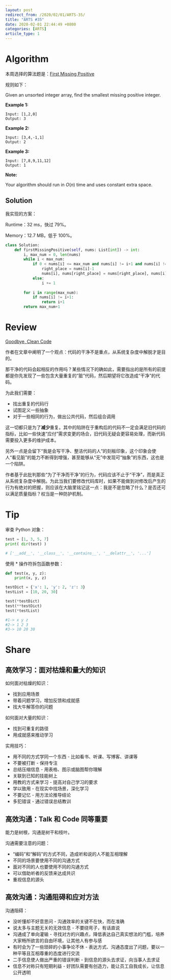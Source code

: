 ```yaml
---
layout: post
redirect_from: /2020/02/01/ARTS-35/
title: "ARTS #35"
date: 2020-02-01 22:44:49 +0800
categories: [ARTS]
article_type: 1
---
```



# Algorithm

本周选择的算法题是：[First Missing Positive](<https://leetcode.com/problems/first-missing-positive/>)


规则如下：

Given an unsorted integer array, find the smallest missing positive integer.

**Example 1:**

```
Input: [1,2,0]
Output: 3
```

**Example 2:**

```
Input: [3,4,-1,1]
Output: 2
```

**Example 3:**

```
Input: [7,8,9,11,12]
Output: 1
```

**Note:**

Your algorithm should run in *O*(*n*) time and uses constant extra space.

## Solution

我实现的方案：

Runtime：32 ms，快过 79%。

Memory：12.7 MB，低于 100%。

```python
class Solution:
    def firstMissingPositive(self, nums: List[int]) -> int:
        i, max_num = 0, len(nums)
        while i < max_num:
            if 0 < nums[i] <= max_num and nums[i] != i+1 and nums[i] != nums[nums[i]-1]:
                right_place = nums[i]-1
                nums[i], nums[right_place] = nums[right_place], nums[i]
            else:
                i += 1
        
        for i in range(max_num):
            if nums[i] != i+1:
                return i+1
        return max_num+1
```


# Review

[Goodbye, Clean Code](https://overreacted.io/goodbye-clean-code/)

作者在文章中阐明了一个观点：代码的干净不是重点，从系统复杂度中解脱才是目的。

那干净的代码会起相反的作用吗？某些情况下的确如此，需要指出的是所有的前提都是你先发现了一些包含大量重复的“脏”代码，然后期望将它改造成“干净”的代码。

为此我们需要：

- 找出重复的代码行
- 试图定义一些抽象
- 对于一些相同的行为，做出公共代码，然后组合调用

这一切都只是为了**减少**重复。其中的陷阱在于重构后的代码不一定会满足旧代码的指标，比如一些快速“应付”需求变更的场合，旧代码无疑会更容易处理，而新代码需要投入更多的维护成本。

另外一点是会留下“我是会写干净、整洁代码的人”的刻板印象，这个印象会使人“看见脏”的能力不断得到增强，甚至能够从“无”中发现可“抽象”的东西，这也是一个陷阱。

作者基于此批判那些“为了干净而干净”的行为，代码应该不止于“干净”，而是真正从系统复杂度中解脱。为此当我们要修改代码库时，如果不能做到对修改后产生的行为有绝对的把握，则应该在大脑里铭记这一点：我是不是忽略了什么？是否还可以满足质量指标？权当是一种防护机制。

# Tip

审查 Python 对象：

```python
test = [1, 3, 5, 7]
print( dir(test) )

# ['__add__', '__class__', '__contains__', '__delattr__', '...']
```

使用 * 操作符拆包函数参数：

```python
def test(x, y, z):
	print(x, y, z)

testDict = {'x': 1, 'y': 2, 'z': 3} 
testList = [10, 20, 30]

test(*testDict)
test(**testDict)
test(*testList)

#1-> x y z
#2-> 1 2 3
#3-> 10 20 30
```

# Share

## 高效学习：面对枯燥和量大的知识

如何面对枯燥的知识：

- 找到应用场景
- 带着问题学习，增加反馈和成就感
- 找大牛解答你的问题

如何面对大量的知识：

- 找到可重复的路径
- 用成就感来推动学习

实用技巧：

- 用不同的方式学同一个东西 - 比如看书、听课、写博客、讲课等
- 不要被打断 - 保持专注
- 总结压缩信息 - 用表格、图示或脑图帮你理解
- 关联到已知的技能树上
- 用教的方式来学习 - 提高对自己学习的要求
- 学以致用 - 在现实中找场景，深化学习
- 不要记忆 - 用方法论推导结论
- 多犯错误 - 通过错误总结教训



## 高效沟通：Talk 和 Code 同等重要

能力是树根，沟通是树干和枝叶。

沟通需要注意的问题：

- “编码”和“解码”的方式不同，造成听和说的人不能互相理解
- 不同的场景要使用不同的沟通方式
- 面对不同的人也要使用不同的沟通方式
- 可以借助听者的反馈来达成共识
- 重视信息的源头



## 高效沟通：沟通阻碍和应对方法

沟通阻碍：

- 没听懂却不好意思问 - 沟通效率的关键不在快，而在准确
- 说太多与主题无关的无效信息 - 不要绕弯子，有话直说
- 沟通成了单向灌输 - 寻找对方的兴趣点，降低表达自己真实想法的门槛，培养大家畅所欲言的自由环境，让其他人有参与感
- 有时会为了一些琐碎的小事争论不休 - 表达方式、沟通态度出了问题，要以一种平等且互相尊重的态度进行交流
- 二手信息使人做出严重的错误判断 - 到信息的源头去求证，向当事人去求证
- 信息不对称只有短期利益 - 好团队需要有创造力，能让员工自我成长，让信息公开透明